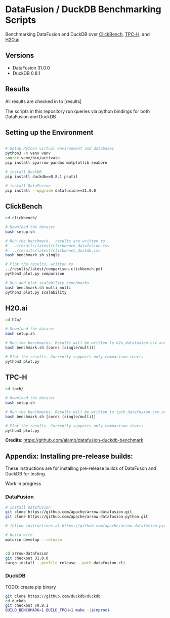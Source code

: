 # DataFusion / DuckDB Benchmarking Scripts

Benchmarking DataFusion and DuckDB over [ClickBench](https://benchmark.clickhouse.com), [TPC-H](https://www.tpc.org/tpch/default5.asp), and [H2O.ai](https://h2oai.github.io/db-benchmark/)

## Versions
* DataFusion 31.0.0
* DuckDB 0.8.1

## Results
All results are checked in to [results]

The scripts in this repository run queries via python bindings for both DataFusion and DuckDB

## Setting up the Environment

```bash

# Setup Python virtual environment and databases
python3 -m venv venv
source venv/bin/activate
pip install pyarrow pandas matplotlib seaborn

# install DuckDB
pip install duckdb==0.8.1 psutil

# install DataFusion
pip install --upgrade datafusion==31.0.0

```

## ClickBench

```bash
cd clickbench/

# Download the dataset
bash setup.sh

# Run the benchmark,  results are written to
#  ../results/latest/clickbench_datafusion.csv
#  ../results/latest/clickbench_duckdb.csv
bash benchmark.sh single

# Plot the results, written to
../results/latest/comparison.clickbench.pdf
python3 plot.py comparison

# Run and plot scalability benchmarks
bash benchmark.sh multi multi
python3 plot.py scalability
```

## H2O.ai

```bash
cd h2o/

# Download the dataset
bash setup.sh

# Run the benchmarks. Results will be written to h2o_datafusion.csv and h2o_duckdb.csv
bash benchmark.sh [cores (single/multi)]

# Plot the results. Currently supports only comparison charts
python3 plot.py
```

## TPC-H

```bash
cd tpch/

# Download the dataset
bash setup.sh

# Run the benchmarks. Results will be written to tpch_datafusion.csv and tpch_duckdb.csv
bash benchmark.sh [cores (single/multi)]

# Plot the results. Currently supports only comparison charts
python3 plot.py
```

**Credits**: https://github.com/alamb/datafusion-duckdb-benchmark


## Appendix: Installing pre-release builds:

These instructions are for installing pre-release builds of DataFuson
and DuckDB for testing.

Work in progress


### DataFusion

```bash
# install datafusion
git clone https://github.com/apache/arrow-datafusion.git
git clone https://github.com/apache/arrow-datafusion-python.git

# follow instructions at https://github.com/apache/arrow-datafusion-python to build and install datafusion-python

# build with
maturin develop --release


cd arrow-datafusion
git checkout 31.0.0
cargo install --profile release --path datafusion-cli
```

### DuckDB

TODO: create pip binary
```bash
git clone https://github.com/duckdb/duckdb
cd duckdb
git checkout v0.8.1
BUILD_BENCHMARK=1 BUILD_TPCH=1 make -j$(nproc)
```
